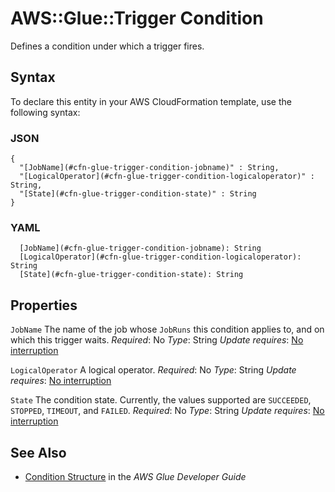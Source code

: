 # AWS::Glue::Trigger Condition<a name="aws-properties-glue-trigger-condition"></a>

Defines a condition under which a trigger fires\.

## Syntax<a name="aws-properties-glue-trigger-condition-syntax"></a>

To declare this entity in your AWS CloudFormation template, use the following syntax:

### JSON<a name="aws-properties-glue-trigger-condition-syntax.json"></a>

```
{
  "[JobName](#cfn-glue-trigger-condition-jobname)" : String,
  "[LogicalOperator](#cfn-glue-trigger-condition-logicaloperator)" : String,
  "[State](#cfn-glue-trigger-condition-state)" : String
}
```

### YAML<a name="aws-properties-glue-trigger-condition-syntax.yaml"></a>

```
  [JobName](#cfn-glue-trigger-condition-jobname): String
  [LogicalOperator](#cfn-glue-trigger-condition-logicaloperator): String
  [State](#cfn-glue-trigger-condition-state): String
```

## Properties<a name="aws-properties-glue-trigger-condition-properties"></a>

`JobName`  <a name="cfn-glue-trigger-condition-jobname"></a>
The name of the job whose `JobRuns` this condition applies to, and on which this trigger waits\.
*Required*: No
*Type*: String
*Update requires*: [No interruption](https://docs.aws.amazon.com/AWSCloudFormation/latest/UserGuide/using-cfn-updating-stacks-update-behaviors.html#update-no-interrupt)

`LogicalOperator`  <a name="cfn-glue-trigger-condition-logicaloperator"></a>
A logical operator\.
*Required*: No
*Type*: String
*Update requires*: [No interruption](https://docs.aws.amazon.com/AWSCloudFormation/latest/UserGuide/using-cfn-updating-stacks-update-behaviors.html#update-no-interrupt)

`State`  <a name="cfn-glue-trigger-condition-state"></a>
The condition state\. Currently, the values supported are `SUCCEEDED`, `STOPPED`, `TIMEOUT`, and `FAILED`\.
*Required*: No
*Type*: String
*Update requires*: [No interruption](https://docs.aws.amazon.com/AWSCloudFormation/latest/UserGuide/using-cfn-updating-stacks-update-behaviors.html#update-no-interrupt)

## See Also<a name="aws-properties-glue-trigger-condition--seealso"></a>
+  [Condition Structure](https://docs.aws.amazon.com/glue/latest/dg/aws-glue-api-jobs-trigger.html#aws-glue-api-jobs-trigger-Condition) in the *AWS Glue Developer Guide*
